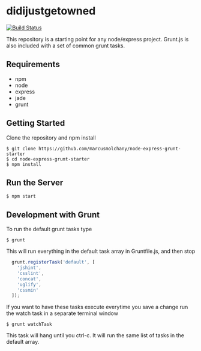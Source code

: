 didijustgetowned
=================
[![Build Status](https://travis-ci.org/marcusmolchany/node-express-grunt-starter.svg?branch=master)](https://travis-ci.org/marcusmolchany/node-express-grunt-starter)

This repository is a starting point for any node/express project. Grunt.js is also included with a set of common grunt tasks.

## Requirements
* npm
* node
* express
* jade
* grunt

## Getting Started

Clone the repository and npm install
```shell
$ git clone https://github.com/marcusmolchany/node-express-grunt-starter
$ cd node-express-grunt-starter
$ npm install
```

## Run the Server
```shell
$ npm start
```

## Development with Grunt

To run the default grunt tasks type
```shell
$ grunt
```

This will run everything in the default task array in Gruntfile.js, and then stop
```javascript
  grunt.registerTask('default', [
    'jshint',
    'csslint',
    'concat',
    'uglify',
    'cssmin'
  ]);
```

If you want to have these tasks execute everytime you save a change run the watch task in a separate terminal window
```shell
$ grunt watchTask
```

This task will hang until you ctrl-c. It will run the same list of tasks in the default array.
